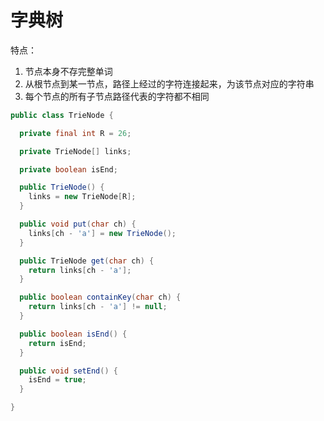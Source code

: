 # 字典树

特点：
1. 节点本身不存完整单词
2. 从根节点到某一节点，路径上经过的字符连接起来，为该节点对应的字符串
3. 每个节点的所有子节点路径代表的字符都不相同

```java
public class TrieNode {

  private final int R = 26;

  private TrieNode[] links;

  private boolean isEnd;

  public TrieNode() {
    links = new TrieNode[R];
  }

  public void put(char ch) {
    links[ch - 'a'] = new TrieNode();
  }

  public TrieNode get(char ch) {
    return links[ch - 'a'];
  }

  public boolean containKey(char ch) {
    return links[ch - 'a'] != null;
  }

  public boolean isEnd() {
    return isEnd;
  }

  public void setEnd() {
    isEnd = true;
  }

}
```